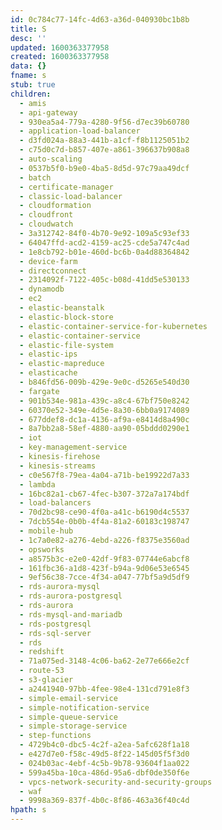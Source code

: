 ```yaml
---
id: 0c784c77-14fc-4d63-a36d-040930bc1b8b
title: S
desc: ''
updated: 1600363377958
created: 1600363377958
data: {}
fname: s
stub: true
children:
  - amis
  - api-gateway
  - 930ea5a4-779a-4280-9f56-d7ec39b60780
  - application-load-balancer
  - d3fd024a-88a3-441b-a1cf-f8b1125051b2
  - c75d0c7d-b857-407e-a861-396637b908a8
  - auto-scaling
  - 0537b5f0-b9e0-4ba5-8d5d-97c79aa49dcf
  - batch
  - certificate-manager
  - classic-load-balancer
  - cloudformation
  - cloudfront
  - cloudwatch
  - 3a312742-84f0-4b70-9e92-109a5c93ef33
  - 64047ffd-acd2-4159-ac25-cde5a747c4ad
  - 1e8cb792-b01e-460d-bc6b-0a4d88364842
  - device-farm
  - directconnect
  - 2314092f-7122-405c-b08d-41dd5e530133
  - dynamodb
  - ec2
  - elastic-beanstalk
  - elastic-block-store
  - elastic-container-service-for-kubernetes
  - elastic-container-service
  - elastic-file-system
  - elastic-ips
  - elastic-mapreduce
  - elasticache
  - b846fd56-009b-429e-9e0c-d5265e540d30
  - fargate
  - 901b534e-981a-439c-a8c4-67bf750e8242
  - 60370e52-349e-4d5e-8a30-6bb0a9174089
  - 677ddef8-dc1a-4136-af9a-e8414d8a490c
  - 8a7bb2a8-58ef-4880-aa90-05bddd0290e1
  - iot
  - key-management-service
  - kinesis-firehose
  - kinesis-streams
  - c0e567f8-79ea-4a04-a71b-be19922d7a33
  - lambda
  - 16bc82a1-cb67-4fec-b307-372a7a174bdf
  - load-balancers
  - 70d2bc98-ce90-4f0a-a41c-b6190d4c5537
  - 7dcb554e-0b0b-4f4a-81a2-60183c198747
  - mobile-hub
  - 1c7a0e82-a276-4ebd-a226-f8375e3560ad
  - opsworks
  - a8575b3c-e2e0-42df-9f83-07744e6abcf8
  - 161fbc36-a1d8-423f-b94a-9d06e53e6545
  - 9ef56c38-7cce-4f34-a047-77bf5a9d5df9
  - rds-aurora-mysql
  - rds-aurora-postgresql
  - rds-aurora
  - rds-mysql-and-mariadb
  - rds-postgresql
  - rds-sql-server
  - rds
  - redshift
  - 71a075ed-3148-4c06-ba62-2e77e666e2cf
  - route-53
  - s3-glacier
  - a2441940-97bb-4fee-98e4-131cd791e8f3
  - simple-email-service
  - simple-notification-service
  - simple-queue-service
  - simple-storage-service
  - step-functions
  - 4729b4c0-dbc5-4c2f-a2ea-5afc628f1a18
  - e427d7e0-f58c-49d5-8f22-145d05f5f3d0
  - 024b03ac-4ebf-4c5b-9b78-93604f1aa022
  - 599a45ba-10ca-486d-95a6-dbf0de350f6e
  - vpcs-network-security-and-security-groups
  - waf
  - 9998a369-837f-4b0c-8f86-463a36f40c4d
hpath: s
---
```


